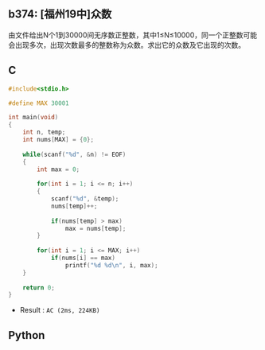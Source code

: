 ## b374: [福州19中]众数
由文件给出N个1到30000间无序数正整数，其中1≤N≤10000，同一个正整数可能会出现多次，出现次数最多的整数称为众数。求出它的众数及它出现的次数。

## C
```C
#include<stdio.h>

#define MAX 30001

int main(void)
{
	int n, temp;
	int nums[MAX] = {0};
	
	while(scanf("%d", &n) != EOF)
	{
		int max = 0;
		
		for(int i = 1; i <= n; i++)
		{
			scanf("%d", &temp);
			nums[temp]++;
			
			if(nums[temp] > max)
				max = nums[temp];
		}
			
		for(int i = 1; i <= MAX; i++)
			if(nums[i] == max)
				printf("%d %d\n", i, max);
	}
	
	return 0;
}
```
 * Result : `AC (2ms, 224KB)`

## Python
